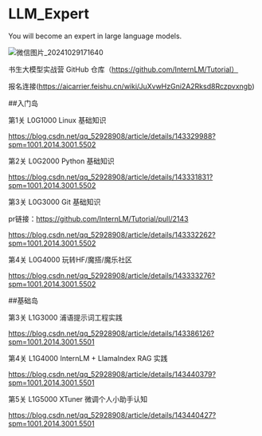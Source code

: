 # LLM_Expert

You will become an expert in large language models.

![微信图片_20241029171640](https://github.com/user-attachments/assets/0fbceb04-95c9-4b83-a392-d79f39283dbb)


书生大模型实战营 GitHub 仓库（https://github.com/InternLM/Tutorial）

报名连接(https://aicarrier.feishu.cn/wiki/JuXvwHzGni2A2Rksd8Rczpvxngb)

##入门岛

第1关 L0G1000 Linux 基础知识

https://blog.csdn.net/qq_52928908/article/details/143329988?spm=1001.2014.3001.5502

第2关 L0G2000 Python 基础知识

https://blog.csdn.net/qq_52928908/article/details/143331831?spm=1001.2014.3001.5502

第3关 L0G3000 Git 基础知识

pr链接：https://github.com/InternLM/Tutorial/pull/2143

https://blog.csdn.net/qq_52928908/article/details/143332262?spm=1001.2014.3001.5502

第4关 L0G4000 玩转HF/魔搭/魔乐社区

https://blog.csdn.net/qq_52928908/article/details/143333276?spm=1001.2014.3001.5502

##基础岛

第3关 L1G3000 浦语提示词工程实践

https://blog.csdn.net/qq_52928908/article/details/143386126?spm=1001.2014.3001.5501

第4关 L1G4000 InternLM + LlamaIndex RAG 实践

https://blog.csdn.net/qq_52928908/article/details/143440379?spm=1001.2014.3001.5501

第5关 L1G5000 XTuner 微调个人小助手认知

https://blog.csdn.net/qq_52928908/article/details/143440427?spm=1001.2014.3001.5501
